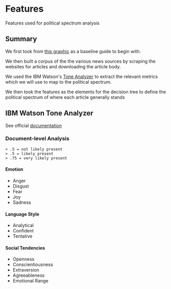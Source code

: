 # Features

Features used for political spectrum analysis

## Summary

We first took from [this graphic](spectrum.jpg) as a baseline guide to
begin with.

We then built a corpus of the the various news sources by scraping the
websites for articles and downloading the article body.

We used the IBM Watson's [Tone Analyzer](#IBM-Watson-Tone-Analyzer)
to extract the relevant metrics which we will use to map to the
political spectrum.

We then took the features as the elements for the decision tree to
define the political spectrum of where each article generally stands

## IBM Watson Tone Analyzer

See official [documentation](https://www.ibm.com/watson/developercloud/doc/tone-analyzer/index.html)

### Document-level Analysis
```
< .5 = not likely present
> .5 = likely present
> .75 = very likely present
```
#### Emotion
- Anger
- Disgust
- Fear
- Joy
- Sadness

#### Language Style
- Analytical
- Confident
- Tentative

#### Social Tendencies
- Openness
- Conscientiousness
- Extraversion
- Agreeableness
- Emotional Range
